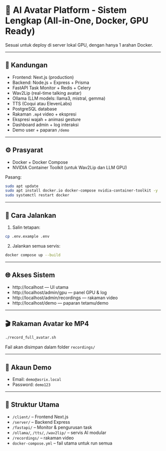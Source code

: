 
# 🤖 AI Avatar Platform - Sistem Lengkap (All-in-One, Docker, GPU Ready)

Sesuai untuk deploy di server lokal GPU, dengan hanya 1 arahan Docker.

---

## 🧩 Kandungan

- Frontend: Next.js (production)
- Backend: Node.js + Express + Prisma
- FastAPI Task Monitor + Redis + Celery
- Wav2Lip (real-time talking avatar)
- Ollama (LLM models: llama3, mistral, gemma)
- TTS (Coqui atau ElevenLabs)
- PostgreSQL database
- Rakaman `.mp4` video + ekspresi
- Ekspresi wajah + animasi gesture
- Dashboard admin + log interaksi
- Demo user + paparan `/demo`

---

## ⚙️ Prasyarat

- Docker + Docker Compose
- NVIDIA Container Toolkit (untuk Wav2Lip dan LLM GPU)

Pasang:
```bash
sudo apt update
sudo apt install docker.io docker-compose nvidia-container-toolkit -y
sudo systemctl restart docker
```

---

## 🚀 Cara Jalankan

1. Salin tetapan:
```bash
cp .env.example .env
```

2. Jalankan semua servis:
```bash
docker compose up --build
```

---

## 🌐 Akses Sistem

- http://localhost — UI utama
- http://localhost/admin/gpu — panel GPU & log
- http://localhost/admin/recordings — rakaman video
- http://localhost/demo — paparan tetamu/demo

---

## 🎬 Rakaman Avatar ke MP4
```bash
./record_full_avatar.sh
```

Fail akan disimpan dalam folder `recordings/`

---

## 👤 Akaun Demo
- Email: `demo@asrix.local`
- Password: `demo123`

---

## 📁 Struktur Utama

- `/client/` – Frontend Next.js
- `/server/` – Backend Express
- `/fastapi/` – Monitor & pengurusan task
- `/ollama/`, `/tts/`, `/wav2lip/` – servis AI modular
- `/recordings/` – rakaman video
- `docker-compose.yml` – fail utama untuk run semua
